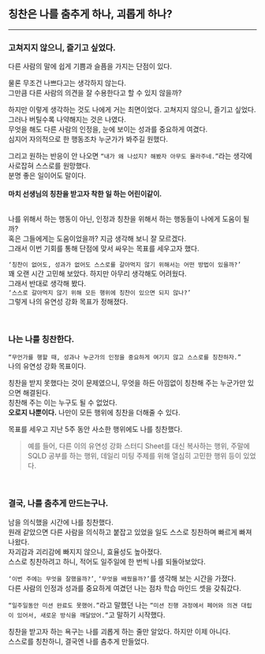 ## 칭찬은 나를 춤추게 하나, 괴롭게 하나?

---

### 고쳐지지 않으니, 즐기고 싶었다.

다른 사람의 말에 쉽게 기쁨과 슬픔을 가지는 단점이 있다.

물론 무조건 나쁘다고는 생각하지 않는다. <br>
그만큼 다른 사람의 의견을 잘 수용한다고 할 수 있지 않을까?

하지만 이렇게 생각하는 것도 나에게 거는 최면이었다. 고쳐지지 않으니, 즐기고 싶었다. <br>
그러나 버틸수록 나약해지는 것은 나였다. <br>
무엇을 해도 다른 사람의 인정을, 눈에 보이는 성과를 중요하게 여겼다. <br>
심지어 자의적으로 한 행동조차 누군가가 봐주길 원했다.

그리고 원하는 반응이 안 나오면 `“내가 왜 나섰지? 해봤자 아무도 몰라주네.”`라는 생각에 사로잡혀 스스로를 원망했다. <br>
분명 좋은 일이어도 말이다. <br>
<br>
**마치 선생님의 칭찬을 받고자 착한 일 하는 어린이같이.** <br>
<br>

나를 위해서 하는 행동이 아닌, 인정과 칭찬을 위해서 하는 행동들이 나에게 도움이 될까? <br>
혹은 그들에게는 도움이었을까? 지금 생각해 보니 잘 모르겠다. <br>
그래서 이번 기회를 통해 단점에 맞서 싸우는 목표를 세우고자 했다.

`‘칭찬이 없어도, 성과가 없어도 스스로를 갈아먹지 않기 위해서는 어떤 방법이 있을까?’` <br>
꽤 오랜 시간 고민해 보았다. 하지만 아무리 생각해도 어려웠다. <br>
그래서 반대로 생각해 봤다. <br>
`‘스스로 갈아먹지 않기 위해 모든 행위에 칭찬이 있으면 되지 않나?’` <br>
그렇게 나의 유연성 강화 목표가 정해졌다.

<br>

### 나는 나를 칭찬한다.

`“무언가를 행할 때, 성과나 누군가의 인정을 중요하게 여기지 않고 스스로를 칭찬하자.”` <br>
나의 유연성 강화 목표이다.

칭찬을 받지 못했다는 것이 문제였으니, 무엇을 하든 아낌없이 칭찬해 주는 누군가만 있으면 해결된다. <br>
칭찬해 주는 이는 누구도 될 수 없었다. <br>
**오로지 나뿐이다.** 나만이 모든 행위에 칭찬을 더해줄 수 있다. <br>

목표를 세우고 지난 5주 동안 사소한 행위에도 나를 칭찬했다. <br>
> 예를 들어, 다른 이의 유연성 강화 스터디 Sheet를 대신 복사하는 행위,
> 주말에 SQLD 공부를 하는 행위,
> 데일리 미팅 주제를 위해 열심히 고민한 행위 등이 있었다.

<br>

### 결국, 나를 춤추게 만드는구나.

남을 의식했을 시간에 나를 칭찬했다. <br>
원래 같았으면 다른 사람을 의식하고 붙잡고 있었을 일도 스스로 칭찬하며 빠르게 빠져나왔다. <br>
자괴감과 괴리감에 빠지지 않으니, 효율성도 높아졌다. <br>
스스로 칭찬하려고 하니, 적어도 일주일에 한 번씩 나를 되돌아보았다.

`‘이번 주에는 무엇을 잘했을까?’`, `‘무엇을 배웠을까?’`를 생각해 보는 시간을 가졌다. <br>
다른 사람의 인정과 성과를 중요하게 여겼던 나는 점차 학습 마인드 셋을 갖춰갔다.

`“일주일동안 미션 완료도 못했어.”`라고 말했던 나는
`“미션 진행 과정에서 페어와 의견 대립이 있어서, 새로운 방식을 깨달았어.”`고 말하기 시작했다. <br>

칭찬을 받고자 하는 욕구는 나를 괴롭게 하는 줄만 알았다. 하지만 이제 아니다. <br>
스스로를 칭찬하니, 결국엔 나를 춤추게 만들었다.

